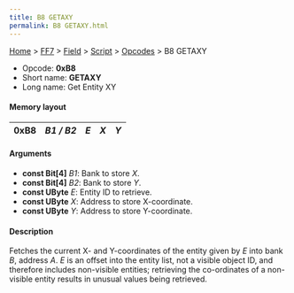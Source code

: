 ```yaml
---
title: B8 GETAXY
permalink: B8 GETAXY.html
---
```


[Home](../../../../Main%20Page.md) > [FF7](../../../../FF7.md) > [Field](../../../Field.md) > [Script](../../Script.md) > [Opcodes](../Opcodes.md) > B8 GETAXY

-   Opcode: **0xB8**
-   Short name: **GETAXY**
-   Long name: Get Entity XY

#### Memory layout

| 0xB8 | *B1 / B2* | *E* | *X* | *Y* |
|------|-----------|-----|-----|-----|

#### Arguments

-   **const Bit\[4\]** *B1*: Bank to store *X*.
-   **const Bit\[4\]** *B2*: Bank to store *Y*.
-   **const UByte** *E*: Entity ID to retrieve.
-   **const UByte** *X*: Address to store X-coordinate.
-   **const UByte** *Y*: Address to store Y-coordinate.

#### Description

Fetches the current X- and Y-coordinates of the entity given by *E* into
bank *B*, address *A*. *E* is an offset into the entity list, not a
visible object ID, and therefore includes non-visible entities;
retrieving the co-ordinates of a non-visible entity results in unusual
values being retrieved.
